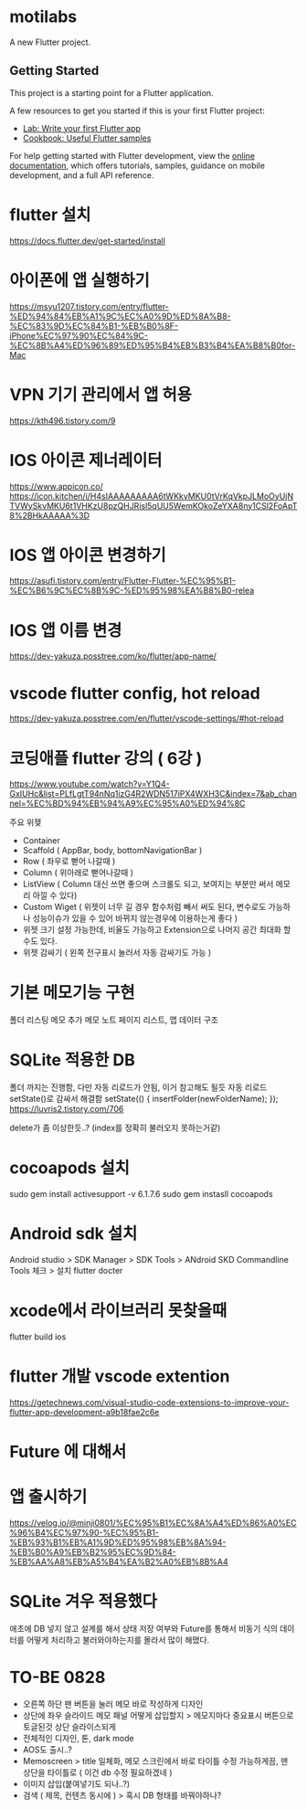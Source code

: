 # motilabs

A new Flutter project.

## Getting Started

This project is a starting point for a Flutter application.

A few resources to get you started if this is your first Flutter project:

- [Lab: Write your first Flutter app](https://docs.flutter.dev/get-started/codelab)
- [Cookbook: Useful Flutter samples](https://docs.flutter.dev/cookbook)

For help getting started with Flutter development, view the
[online documentation](https://docs.flutter.dev/), which offers tutorials,
samples, guidance on mobile development, and a full API reference.

# flutter 설치
https://docs.flutter.dev/get-started/install

# 아이폰에 앱 실행하기
https://msyu1207.tistory.com/entry/flutter-%ED%94%84%EB%A1%9C%EC%A0%9D%ED%8A%B8-%EC%83%9D%EC%84%B1-%EB%B0%8F-iPhone%EC%97%90%EC%84%9C-%EC%8B%A4%ED%96%89%ED%95%B4%EB%B3%B4%EA%B8%B0for-Mac

# VPN 기기 관리에서 앱 허용
https://kth496.tistory.com/9

# IOS 아이콘 제너레이터
https://www.appicon.co/
https://icon.kitchen/i/H4sIAAAAAAAAA6tWKkvMKU0tVrKqVkpJLMoOyUjNTVWySkvMKU6t1VHKzU8pzQHJRisl5qUU5WemKOkoZeYXA8ny1CSl2FoApT8%2BHkAAAAA%3D

# IOS 앱 아이콘 변경하기
https://asufi.tistory.com/entry/Flutter-Flutter-%EC%95%B1-%EC%B6%9C%EC%8B%9C-%ED%95%98%EA%B8%B0-relea

# IOS 앱 이름 변경
https://dev-yakuza.posstree.com/ko/flutter/app-name/

# vscode flutter config, hot reload
https://dev-yakuza.posstree.com/en/flutter/vscode-settings/#hot-reload

# 코딩애플 flutter 강의 ( 6강 )
https://www.youtube.com/watch?v=Y1Q4-GxIUHc&list=PLfLgtT94nNq1izG4R2WDN517iPX4WXH3C&index=7&ab_channel=%EC%BD%94%EB%94%A9%EC%95%A0%ED%94%8C

주요 위젲
- Container
- Scaffold ( AppBar, body, bottomNavigationBar )
- Row ( 좌우로 뻗어 나갈때 )
- Column ( 위아래로 뻗어나갈때 )
- ListView ( Column 대신 쓰면 좋으며 스크롤도 되고, 보여지는 부분만 써서 메모리 아낄 수 있다)
- Custom Wiget ( 위젯이 너무 길 경우 함수처럼 빼서 써도 된다, 변수로도 가능하나 성능이슈가 있을 수 있어 바뀌지 않는경우에 이용하는게 좋다  )
- 위젯 크기 설정 가능한데, 비율도 가능하고 Extension으로 나머지 공간 최대화 할 수도 있다.
- 위젯 감싸기 ( 왼쪽 전구표시 눌러서 자동 감싸기도 가능 )

# 기본 메모기능 구현
폴더 리스팅
메모 추가
메모 노트 페이지
리스트, 맵 데이터 구조

# SQLite 적용한 DB
폴더 까지는 진행함, 다만 자동 리로드가 안됨, 이거 참고해도 될듯
자동 리로드 setState()로 감싸서 해결함
setState(() {
    insertFolder(newFolderName);
});
https://luvris2.tistory.com/706

delete가 좀 이상한듯..? (index를 정확히 불러오지 못하는거같)

# cocoapods 설치
sudo gem install activesupport -v 6.1.7.6
sudo gem instasll cocoapods

# Android sdk 설치
Android studio > SDK Manager > SDK Tools > ANdroid SKD Commandline Tools 체크 > 설치
flutter docter

# xcode에서 라이브러리 못찾을때
flutter build ios

# flutter 개발 vscode extention
https://getechnews.com/visual-studio-code-extensions-to-improve-your-flutter-app-development-a9b18fae2c6e

# Future 에 대해서

# 앱 출시하기
https://velog.io/@minji0801/%EC%95%B1%EC%8A%A4%ED%86%A0%EC%96%B4%EC%97%90-%EC%95%B1-%EB%93%B1%EB%A1%9D%ED%95%98%EB%8A%94-%EB%B0%A9%EB%B2%95%EC%9D%84-%EB%AA%A8%EB%A5%B4%EA%B2%A0%EB%8B%A4

# SQLite 겨우 적용했다
애초에 DB 넣지 않고 설계를 해서 상태 저장 여부와 Future를 통해서 
비동기 식의 데이터를 어떻게 처리하고 불러와야하는지를 몰라서 많이 해맸다.

# TO-BE 0828
- 오른쪽 하단 팬 버튼을 눌러 메모 바로 작성하게 디자인
- 상단에 좌우 슬라이드 메모 패널 어떻게 삽입할지 > 메모지마다 중요표시 버튼으로 토글된것 상단 슬라이스되게
- 전체적인 디자인, 톤, dark mode
- AOS도 출시..?
- Memoscreen > title 일체화, 메모 스크린에서 바로 타이틀 수정 가능하게끔, 맨 상단을 타이틀로 ( 이건 db 수정 필요하겠네 )
- 이미지 삽입(붙여넣기도 되나..?)
- 검색 ( 제목, 컨텐츠 동시에 ) > 혹시 DB 형태를 바꿔야하나?
